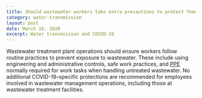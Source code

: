```yaml
---
title: Should wastewater workers take extra precautions to protect themselves from the COVID-19 virus?
category: water-transmission
layout: post
date: March 16, 2020
excerpt: Water transmission and COVID-19
---
```


Wastewater treatment plant operations should ensure workers follow routine practices to prevent exposure to wastewater. These include using engineering and administrative controls, safe work practices, and <a href="https://www.cdc.gov/healthywater/global/sanitation/workers_handlingwaste.html"> PPE</a> normally required for work tasks when handling untreated wastewater. No additional COVID-19–specific protections are recommended for employees involved in wastewater management operations, including those at wastewater treatment facilities.
